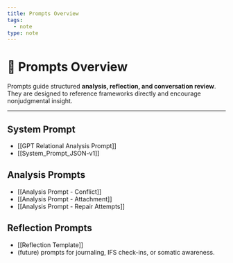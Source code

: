 ```yaml
---
title: Prompts Overview
tags:
  - note
type: note
---
```


<!-- @format -->

# 💬 Prompts Overview

Prompts guide structured **analysis, reflection, and conversation review**.  
They are designed to reference frameworks directly and encourage nonjudgmental insight.

---

## System Prompt

- [[GPT Relational Analysis Prompt]]
- [[System_Prompt_JSON-v1]]

## Analysis Prompts

- [[Analysis Prompt - Conflict]]
- [[Analysis Prompt - Attachment]]
- [[Analysis Prompt - Repair Attempts]]

## Reflection Prompts

- [[Reflection Template]]
- (future) prompts for journaling, IFS check-ins, or somatic awareness.
